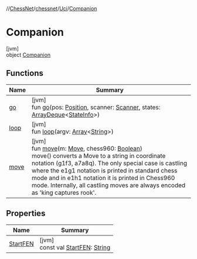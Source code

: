 //[ChessNet](../../../../index.md)/[chessnet](../../index.md)/[Uci](../index.md)/[Companion](index.md)

# Companion

[jvm]\
object [Companion](index.md)

## Functions

| Name | Summary |
|---|---|
| [go](go.md) | [jvm]<br>fun [go](go.md)(pos: [Position](../../-position/index.md), scanner: [Scanner](https://docs.oracle.com/javase/8/docs/api/java/util/Scanner.html), states: [ArrayDeque](https://docs.oracle.com/javase/8/docs/api/java/util/ArrayDeque.html)&lt;[StateInfo](../../-state-info/index.md)&gt;) |
| [loop](loop.md) | [jvm]<br>fun [loop](loop.md)(argv: [Array](https://kotlinlang.org/api/latest/jvm/stdlib/kotlin/-array/index.html)&lt;[String](https://kotlinlang.org/api/latest/jvm/stdlib/kotlin/-string/index.html)&gt;) |
| [move](move.md) | [jvm]<br>fun [move](move.md)(m: [Move](../../-move/index.md), chess960: [Boolean](https://kotlinlang.org/api/latest/jvm/stdlib/kotlin/-boolean/index.html))<br>move() converts a Move to a string in coordinate notation (g1f3, a7a8q). The only special case is castling where the e1g1 notation is printed in standard chess mode and in e1h1 notation it is printed in Chess960 mode. Internally, all castling moves are always encoded as 'king captures rook'. |

## Properties

| Name | Summary |
|---|---|
| [StartFEN](-start-f-e-n.md) | [jvm]<br>const val [StartFEN](-start-f-e-n.md): [String](https://kotlinlang.org/api/latest/jvm/stdlib/kotlin/-string/index.html) |
